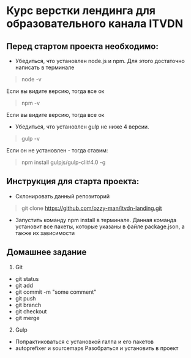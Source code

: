 # Курс верстки лендинга для образовательного канала ITVDN

## Перед стартом проекта необходимо:

* Убедиться, что установлен node.js и npm. Для этого достаточно написать в терминале 

> node -v

Если вы видите версию, тогда все ок

> npm -v

Если вы видите версию, тогда все ок

* Убедиться, что установлен gulp не ниже 4 версии.

> gulp -v

Если он не установлен - тогда ставим:

> npm install gulpjs/gulp-cli#4.0 -g

## Инструкция для старта проекта:

* Склонировать данный репозиторий
> git clone https://github.com/ozzy-man/itvdn-landing.git

* Запустить команду npm install в терминале. Данная команда установит все пакеты, которые указаны в файле package.json, а также их зависимости

## Домашнее задание
1. Git
- git status
- git add
- git commit -m "some comment"
- git push
- git branch
- git checkout
- git merge

2. Gulp
- Попрактиковаться с установкой галпа и его пакетов
- autoprefixer и sourcemaps Разобраться и установить в проект